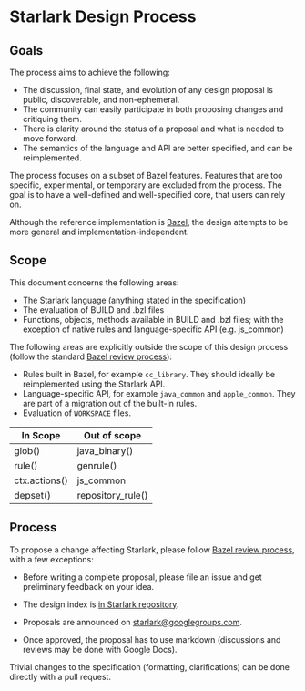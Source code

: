 # Starlark Design Process

## Goals

The process aims to achieve the following:

*   The discussion, final state, and evolution of any design proposal is public,
    discoverable, and non-ephemeral.
*   The community can easily participate in both proposing changes and
    critiquing them.
*   There is clarity around the status of a proposal and what is needed to move
    forward.
*   The semantics of the language and API are better specified, and can be
    reimplemented.

The process focuses on a subset of Bazel features. Features that are too
specific, experimental, or temporary are excluded from the process. The goal is
to have a well-defined and well-specified core, that users can rely on.

Although the reference implementation is [Bazel](https://bazel.build/), the
design attempts to be more general and implementation-independent.

## Scope

This document concerns the following areas:

*   The Starlark language (anything stated in the specification)
*   The evaluation of BUILD and .bzl files
*   Functions, objects, methods available in BUILD and .bzl files; with the
    exception of native rules and language-specific API (e.g. js_common)

The following areas are explicitly outside the scope of this design process
(follow the standard
[Bazel review process](https://bazel.build/designs/index.html)):

*   Rules built in Bazel, for example `cc_library`. They should ideally be
    reimplemented using the Starlark API.
*   Language-specific API, for example `java_common` and `apple_common`. They
    are part of a migration out of the built-in rules.
*   Evaluation of `WORKSPACE` files.

In Scope      | Out of scope
------------- | -----------------
glob()        | java_binary()
rule()        | genrule()
ctx.actions() | js_common
depset()      | repository_rule()

## Process

To propose a change affecting Starlark, please follow
[Bazel review process](https://bazel.build/designs/index.html), with a few
exceptions:

*   Before writing a complete proposal, please file an issue and get preliminary
    feedback on your idea.

*   The design index is [in Starlark repository](proposals/README.md).

*   Proposals are announced on
    [starlark@googlegroups.com](https://groups.google.com/forum/#!forum/starlark).

*   Once approved, the proposal has to use markdown (discussions and reviews may
    be done with Google Docs).

Trivial changes to the specification (formatting, clarifications) can be done
directly with a pull request.

